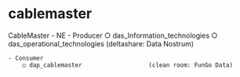 # cablemaster

CableMaster - NE
    - Producer
        ○ das_Information_technologies
        ○ das_operational_technologies      (deltashare: Data Nostrum)
    
    - Consumer
        ○ dap_cablemaster                   (clean room: FunGo Data)